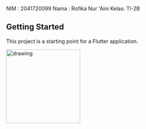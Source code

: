 NIM  : 2041720099
Nama : Rofika Nur 'Aini
Kelas: TI-2B

## Getting Started

This project is a starting point for a Flutter application.

<img src="images/Task1.png" alt="drawing" style="width:200px;"/>